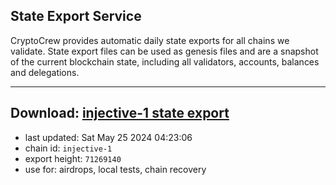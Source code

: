 ## State Export Service
CryptoCrew provides automatic daily state exports for all chains we validate. State export files can be used as genesis files and are a snapshot of the current blockchain state, including all validators, accounts, balances and delegations.

---
**Download: [injective-1 state export](https://dl-eu2.ccvalidators.com/SERVICE/injective/injective-1_export_71269140.json)**
---

- last updated: Sat May 25 2024 04:23:06
- chain id: `injective-1`
- export height: `71269140`
- use for: airdrops, local tests, chain recovery
